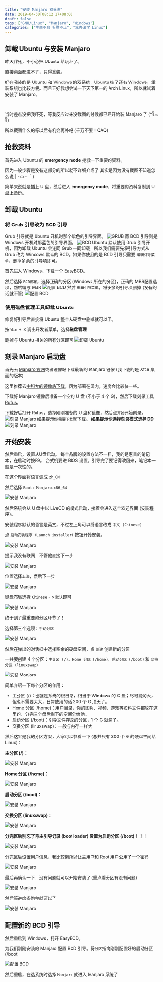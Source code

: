```yaml
---
title: "安装 Manjaro 双系统"
date: 2019-04-30T08:12:17+08:00
draft: false
tags: ["GNU/Linux", "Manjaro", "Windows"]
categories: ["生命不息 折腾不止", "笨办法学 Linux"]
---
```

<!-- 
![](https://mogeko.github.io/blog-images/r/059/)
{{< spoiler >}}{{< /spoiler >}}
&emsp;&emsp;
 -->

## 卸载 Ubuntu 与安装 Manjaro

昨天作死，不小心把 Ubuntu 给玩坏了。

直接桌面都进不了，只得重装。

好在我装的是 Ubuntu 和 Windows 的双系统，Ubuntu 挂了还有 Windows，重装系统也比较方便。而且正好我想尝试一下天下第一的 Arch Linux，所以就试着安装了 Manjaro。

<br>

当时差点没把我吓死，等我反应过来没截图的时候都已经开始装 Manjaro 了 (*꒦ິ⌓꒦ີ)

所以截图什么的等以后有机会再补吧 (千万不要！QAQ)

## 抢救资料

首先进入 Ubuntu 的 **emergency mode** 抢救一下重要的资料。

因为一般步骤是没有这部分的所以就不详细介绍了 其实是因为没有截图不知道怎么说 |・ω・｀)

简单来说就是插上 U 盘，然后进入 **emergency mode**，将重要的资料复制到 U 盘上备份。

## 卸载 Ubuntu

### 将 Grub 引导改为 BCD 引导

Grub 引导就是 Ubuntu 开机时那个紫色的引导界面。
![GRUB](https://mogeko.github.io/blog-images/r/059/grub.jpg)
而 BCD 引导则是Windows 开机时那蓝色的引导界面。
![BCD](https://mogeko.github.io/blog-images/r/059/bcd.jpg)
Ubuntu 默认使用 Grub 引导开机，因为卸载 Ubuntu 会连同 Grub 一同卸载，所以我们需要先将引导方式从 Grub 改为 Windows 默认的 BCD。如果你使用的是 BCD 引导只需要 `编辑引导菜单`，删掉多余的引导项即可。

首先进入 Windows，下载一个 [EasyBCD](https://neosmart.net/EasyBCD/)。

然后选择 `BCD部署`，选择正确的分区 (Windows 所在的分区)，正确的 MBR配置选项，然后编写 MBR
![配置 BCD](https://mogeko.github.io/blog-images/r/059/setting-bcd_1.png)
然后 `编辑引导菜单`，将多余的引导项删掉 (没有的话就不管)
![配置 BCD](https://mogeko.github.io/blog-images/r/059/setting-bcd_2.png)

### 使用磁盘管理工具卸载 Ubuntu

修复好引导后直接将 Ubuntu 整个从硬盘中删掉就可以了。

按 `Win + X` 调出开发者菜单，选择**磁盘管理**

删掉与 Ubuntu 相关的所有分区即可
![卸载 Ubuntu](https://mogeko.github.io/blog-images/r/059/remove-ubuntu.png)

## 刻录 Manjaro 启动盘

首先去 [Manjaro 官网](https://manjaro.org)或者镜像站下载最新的 Manjaro 镜像 (我下载的是 Xfce 桌面的版本)

这里推荐去[中科大的镜像站下载](https://mirrors.ustc.edu.cn/manjaro-cd/)，因为部署在国内，速度会比较快一些。

下载好 Manjaro 镜像后准备一个空的 U 盘 (不小于 4 个 G)，然后下载刻录工具 [Rufus](https://rufus.ie)。

下载好后打开 Rufus，选择刚刚准备的 U 盘和镜像，然后点`开始`开始刻录。
![刻录 Manjaro](https://mogeko.github.io/blog-images/r/059/burn-manjaro.png)
如果提示你`需要下载`就下载。
**如果提示你选择刻录模式选择 DD**
![刻录 Manjaro](https://mogeko.github.io/blog-images/r/059/dd-mode.png)

## 开始安装

然后重启，设置从U盘启动。 每个品牌的设置方法不一样，我的是惠普的笔记本，在启动时按F9。 台式机要进 BIOS 设置，引导完了要记得改回来，笔记本一般是一次性的。

在这个界面将语言调成 `zh_CN`

然后选择 `Boot: Manjaro.x86_64`

![安装 Manjaro](https://mogeko.github.io/blog-images/r/059/install_1.png)

然后系统会从 U 盘中以 LiveCD 的模式启动，接着会进入这个欢迎界面 (安装程序)。

安装程序默认的语言是英文，不过左上角可以将语言改成 `中文 (Chinese)`

点 `启动安装程序 (Launch installer)` 按钮开始安装。

![安装 Manjaro](https://mogeko.github.io/blog-images/r/059/install_2.png)

提示我没有联网，不管他直接下一步

![安装 Manjaro](https://mogeko.github.io/blog-images/r/059/install_3.jpg)

位置选择`上海`，然后下一步

![安装 Manjaro](https://mogeko.github.io/blog-images/r/059/install_4.jpg)

键盘布局选择 `Chinese` - > `默认`即可

![安装 Manjaro](https://mogeko.github.io/blog-images/r/059/install_5.jpg)

终于到了最重要的分区环节了！

选择第三个选项：`手动分区`

![安装 Manjaro](https://mogeko.github.io/blog-images/r/059/install_6.png)

然后在弹出的对话框中选择空余的硬盘空间，点 `创建` 创建新的分区

一共要创建 4 个分区：`主分区 (/)`、`Home 分区 (/home)`、`启动分区 (/boot)` 和 `交换分区 (linuxswap)`

![安装 Manjaro](https://mogeko.github.io/blog-images/r/059/install_7.png)

简单介绍一下每个分区的作用：

- 主分区 (/)：也就是系统的根目录，相当于 Windows 的 C 盘；尽可能的大，但也不需要太大，日常使用的话 200 个 G 顶天了。
- Home 分区 (/home)：用户目录，你的图片、视频、游戏等资料文件都放在这里的，分完三个盘后剩下的空间全给他。
- 启动分区 (/boot)：引导文件存放的分区，1 个 G 就够了。
- 交换分区 (linuxswap)：一般与内存一样大

然后这里是我的分区方案，大家可以参看一下 (总共只有 200 个 G 的硬盘空间给 Linux)：

**主分区 (/)：**

![安装 Manjaro](https://mogeko.github.io/blog-images/r/059/install_7.1.jpg)

**Home 分区 (/home)：**

![安装 Manjaro](https://mogeko.github.io/blog-images/r/059/install_7.2.jpg)

**启动分区 (/boot)：**

![安装 Manjaro](https://mogeko.github.io/blog-images/r/059/install_7.3.jpg)

**交换分区 (linuxswap)：**

![安装 Manjaro](https://mogeko.github.io/blog-images/r/059/install_7.4.jpg)

**分完区后别忘了将主引导记录 (boot loader) 设置为启动分区 (/boot)！！！**

![安装 Manjaro](https://mogeko.github.io/blog-images/r/059/install_7.5.png)

分完区后设置用户信息，我比较懒所以让主用户和 Root 用户公用了一个密码

![安装 Manjaro](https://mogeko.github.io/blog-images/r/059/install_8.jpg)

最后再确认一下，没有问题就可以开始安装了 (重点看分区有没有问题)

![安装 Manjaro](https://mogeko.github.io/blog-images/r/059/install_9.jpg)

然后等进度条跑完就可以了

![安装 Manjaro](https://mogeko.github.io/blog-images/r/059/install_10.jpg)

## 配置新的 BCD 引导

然后重启到 Windows，打开 EasyBCD。

为我们刚刚安装的 Manjaro 配置 BCD 引导。将`分区`指向刚刚配置好的启动分区 (/boot)

![配置 BCD](https://mogeko.github.io/blog-images/r/059/setting-new-bcd.png)

然后重启，在选系统时选择 `Manjaro` 就进入 Manjaro 系统了
